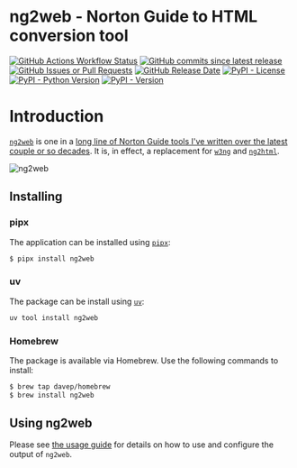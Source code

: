 # ng2web - Norton Guide to HTML conversion tool

[![GitHub Actions Workflow Status](https://img.shields.io/github/actions/workflow/status/davep/ng2web/style-and-lint.yaml)](https://github.com/davep/ng2web/actions)
[![GitHub commits since latest release](https://img.shields.io/github/commits-since/davep/ng2web/latest)](https://github.com/davep/ng2web/commits/main/)
[![GitHub Issues or Pull Requests](https://img.shields.io/github/issues/davep/ng2web)](https://github.com/davep/ng2web/issues)
[![GitHub Release Date](https://img.shields.io/github/release-date/davep/ng2web)](https://github.com/davep/ng2web/releases)
[![PyPI - License](https://img.shields.io/pypi/l/ng2web)](https://github.com/davep/ng2web/blob/main/LICENSE)
[![PyPI - Python Version](https://img.shields.io/pypi/pyversions/ng2web)](https://github.com/davep/ng2web/blob/main/pyproject.toml)
[![PyPI - Version](https://img.shields.io/pypi/v/ng2web)](https://pypi.org/project/ng2web/)

# Introduction

[`ng2web`](https://github.com/davep/ng2web) is one in a [long line of Norton
Guide tools I've written over the latest couple or so
decades](https://www.davep.org/norton-guides/). It is, in effect, a
replacement for [`w3ng`](https://github.com/davep/w3ng) and
[`ng2html`](https://github.com/davep/ng2html).

![ng2web](https://raw.githubusercontent.com/davep/ng2web/refs/heads/main/docs/images/default-output-look.png)

## Installing

### pipx

The application can be installed using [`pipx`](https://pypa.github.io/pipx/):

```sh
$ pipx install ng2web
```

### uv

The package can be install using [`uv`](https://docs.astral.sh/uv/getting-started/installation/):

```sh
uv tool install ng2web
```

### Homebrew

The package is available via Homebrew. Use the following commands to install:

```sh
$ brew tap davep/homebrew
$ brew install ng2web
```

## Using ng2web

Please see [the usage guide](https://ng2web.davep.dev/) for details on how
to use and configure the output of `ng2web`.

[//]: # (README.md ends here)
